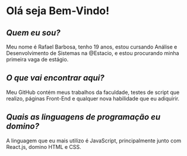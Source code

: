 # Olá seja Bem-Vindo!

## *Quem eu sou?*
Meu nome é Rafael Barbosa, tenho 19 anos, estou cursando Análise e Desenvolvimento de Sistemas na @Estacio, e estou procurando minha primeira vaga de estágio.

## *O que vai encontrar aqui?*

Meu GitHub contém meus trabalhos da faculdade, testes de script que realizo, páginas Front-End e qualquer nova habilidade que eu adiquirir.

## *Quais as linguagens de programação eu domino?*

A linguagem que eu mais utilizo é JavaScript, principalmente junto com React.js, domino HTML e CSS. 
